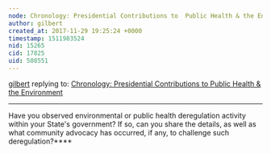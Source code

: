 ```yaml
---
node: Chronology: Presidential Contributions to  Public Health & the Environment
author: gilbert
created_at: 2017-11-29 19:25:24 +0000
timestamp: 1511983524
nid: 15265
cid: 17825
uid: 508551
---
```




[gilbert](../profile/gilbert) replying to: [Chronology: Presidential Contributions to  Public Health & the Environment](../notes/gilbert/11-29-2017/chronology-presidential-contributions-to-public-health-the-environment)

----
Have you observed environmental or public health deregulation activity within your State's government? If so, can you share the details, as well as what community advocacy has occurred, if any, to challenge such deregulation?****